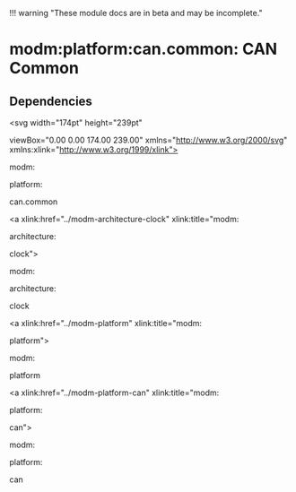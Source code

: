 !!! warning "These module docs are in beta and may be incomplete."

# modm:platform:can.common: CAN Common








## Dependencies

<?xml version="1.0" encoding="UTF-8" standalone="no"?>
<!DOCTYPE svg PUBLIC "-//W3C//DTD SVG 1.1//EN"
 "http://www.w3.org/Graphics/SVG/1.1/DTD/svg11.dtd">
<!-- Generated by graphviz version 2.38.0 (20140413.2041)
 -->
<!-- Title: modm:platform:can.common Pages: 1 -->
<svg width="174pt" height="239pt"
 viewBox="0.00 0.00 174.00 239.00" xmlns="http://www.w3.org/2000/svg" xmlns:xlink="http://www.w3.org/1999/xlink">
<g id="graph0" class="graph" transform="scale(1 1) rotate(0) translate(4 235)">
<title>modm:platform:can.common</title>
<polygon fill="white" stroke="none" points="-4,4 -4,-235 170,-235 170,4 -4,4"/>
<!-- modm_platform_can_common -->
<g id="node1" class="node"><title>modm_platform_can_common</title>
<polygon fill="lightgrey" stroke="black" stroke-width="2" points="132.5,-142 43.5,-142 43.5,-89 132.5,-89 132.5,-142"/>
<text text-anchor="middle" x="88" y="-126.8" font-family="Times New Roman,serif" font-size="14.00">modm:</text>
<text text-anchor="middle" x="88" y="-111.8" font-family="Times New Roman,serif" font-size="14.00">platform:</text>
<text text-anchor="middle" x="88" y="-96.8" font-family="Times New Roman,serif" font-size="14.00">can.common</text>
</g>
<!-- modm_architecture_clock -->
<g id="node2" class="node"><title>modm_architecture_clock</title>
<g id="a_node2"><a xlink:href="../modm-architecture-clock" xlink:title="modm:
architecture:
clock">
<polygon fill="lightgrey" stroke="black" points="84,-231 0,-231 0,-178 84,-178 84,-231"/>
<text text-anchor="middle" x="42" y="-215.8" font-family="Times New Roman,serif" font-size="14.00">modm:</text>
<text text-anchor="middle" x="42" y="-200.8" font-family="Times New Roman,serif" font-size="14.00">architecture:</text>
<text text-anchor="middle" x="42" y="-185.8" font-family="Times New Roman,serif" font-size="14.00">clock</text>
</a>
</g>
</g>
<!-- modm_platform_can_common&#45;&gt;modm_architecture_clock -->
<g id="edge1" class="edge"><title>modm_platform_can_common&#45;&gt;modm_architecture_clock</title>
<path fill="none" stroke="black" d="M74.4473,-142.132C70.0414,-150.465 65.0757,-159.857 60.3782,-168.741"/>
<polygon fill="black" stroke="black" points="57.1949,-167.274 55.6148,-177.75 63.3832,-170.546 57.1949,-167.274"/>
</g>
<!-- modm_platform -->
<g id="node3" class="node"><title>modm_platform</title>
<g id="a_node3"><a xlink:href="../modm-platform" xlink:title="modm:
platform">
<polygon fill="lightgrey" stroke="black" points="166,-223.5 102,-223.5 102,-185.5 166,-185.5 166,-223.5"/>
<text text-anchor="middle" x="134" y="-208.3" font-family="Times New Roman,serif" font-size="14.00">modm:</text>
<text text-anchor="middle" x="134" y="-193.3" font-family="Times New Roman,serif" font-size="14.00">platform</text>
</a>
</g>
</g>
<!-- modm_platform_can_common&#45;&gt;modm_platform -->
<g id="edge2" class="edge"><title>modm_platform_can_common&#45;&gt;modm_platform</title>
<path fill="none" stroke="black" d="M101.553,-142.132C107.251,-152.909 113.886,-165.458 119.665,-176.389"/>
<polygon fill="black" stroke="black" points="116.711,-178.289 124.479,-185.493 122.899,-175.017 116.711,-178.289"/>
</g>
<!-- modm_platform_can -->
<g id="node4" class="node"><title>modm_platform_can</title>
<g id="a_node4"><a xlink:href="../modm-platform-can" xlink:title="modm:
platform:
can">
<polygon fill="lightgrey" stroke="black" points="121.5,-53 54.5,-53 54.5,-0 121.5,-0 121.5,-53"/>
<text text-anchor="middle" x="88" y="-37.8" font-family="Times New Roman,serif" font-size="14.00">modm:</text>
<text text-anchor="middle" x="88" y="-22.8" font-family="Times New Roman,serif" font-size="14.00">platform:</text>
<text text-anchor="middle" x="88" y="-7.8" font-family="Times New Roman,serif" font-size="14.00">can</text>
</a>
</g>
</g>
<!-- modm_platform_can&#45;&gt;modm_platform_can_common -->
<g id="edge3" class="edge"><title>modm_platform_can&#45;&gt;modm_platform_can_common</title>
<path fill="none" stroke="black" d="M88,-53.1323C88,-61.1144 88,-70.0679 88,-78.6164"/>
<polygon fill="black" stroke="black" points="84.5001,-78.7502 88,-88.7503 91.5001,-78.7503 84.5001,-78.7502"/>
</g>
</g>
</svg>

